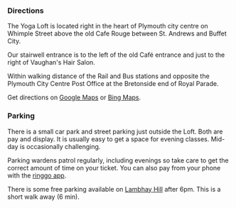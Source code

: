 ### Directions

The Yoga Loft is located right in the heart of Plymouth city centre on Whimple Street above the old Cafe Rouge between St. Andrews and Buffet City.

Our stairwell entrance is to the left of the old Café entrance and just to the right of Vaughan's Hair Salon.

Within walking distance of the Rail and Bus stations and opposite the Plymouth City Centre Post Office at the Bretonside end of Royal Parade.

Get directions on [Google Maps](https://maps.google.co.uk/maps?f=q&source=s_q&hl=en&geocode=&q=Yoga+Loft,+Whimple+Street,+Plymouth&aq=0&oq=yoga+loft&sll=50.395651,-4.137633&sspn=0.022981,0.048752&vpsrc=0&t=v&ie=UTF8&hq=Yoga+Loft,&hnear=Whimple+St,+Plymouth,+United+Kingdom&z=16&iwloc=A&cid=1358849397595768961) or [Bing Maps](http://www.bing.com/maps/?rtp=~pos.50.369551_-4.138865_11a%20Whimple%20Street%2c%20Plymouth%2c%20Devon%20PL1%202DH_Yoga%20Loft_01752%20254724_e_YN1079x260970094&mkt=en-gb&FORM=LLDP).

### Parking

There is a small car park and street parking just outside the Loft. Both are pay and display. It is usually easy to get a space for evening classes. Mid-day is occasionally challenging.

Parking wardens patrol regularly, including evenings so take care to get the correct amount of time on your ticket. You can also pay from your phone with the [ringgo app](https://www.myringgo.co.uk/apps).

There is some free parking available on [Lambhay Hill](https://www.google.co.uk/maps/dir//50.3667421,-4.1374174/@50.3665077,-4.1372833,19z) after 6pm. This is a short walk away (6 min).
